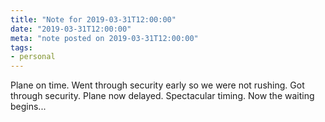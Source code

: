 ```yaml
---
title: "Note for 2019-03-31T12:00:00"
date: "2019-03-31T12:00:00"
meta: "note posted on 2019-03-31T12:00:00"
tags:
- personal
---
```

Plane on time. Went through security early so we were not rushing. Got through security. Plane now delayed. Spectacular timing. Now the waiting begins...
